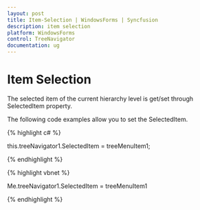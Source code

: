 ```yaml
---
layout: post
title: Item-Selection | WindowsForms | Syncfusion
description: item selection
platform: WindowsForms
control: TreeNavigator 
documentation: ug
---
```


# Item Selection

The selected item of the current hierarchy level is get/set through SelectedItem property.

The following code examples allow you to set the SelectedItem.

{% highlight c# %}

 this.treeNavigator1.SelectedItem = treeMenuItem1;

{% endhighlight %}

{% highlight vbnet %}

Me.treeNavigator1.SelectedItem = treeMenuItem1

{% endhighlight %}